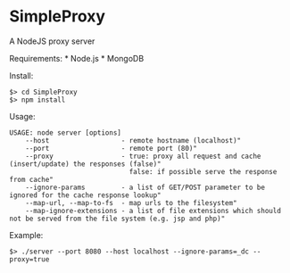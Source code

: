 SimpleProxy
===========

A NodeJS proxy server 

Requirements:
	* Node.js
	* MongoDB

Install:

	$> cd SimpleProxy
	$> npm install

Usage:

	USAGE: node server [options]
		--host					- remote hostname (localhost)" 
		--port					- remote port (80)" 
		--proxy					- true: proxy all request and cache (insert/update) the responses (false)" 
								  false: if possible serve the response from cache" 
		--ignore-params			- a list of GET/POST parameter to be ignored for the cache response lookup" 
		--map-url, --map-to-fs	- map urls to the filesystem" 
		--map-ignore-extensions	- a list of file extensions which should not be served from the file system (e.g. jsp and php)" 

Example:

	$> ./server --port 8080 --host localhost --ignore-params=_dc --proxy=true

